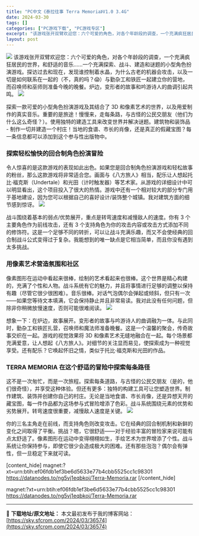 ```yaml
---
title: "PC中文《泰拉往事 Terra Memoria》V1.0 3.4G"
date: 2024-03-30
tags: []
categories: ["PC游戏下载", "PC游戏专区"]
excerpt: "该游戏张开双臂欢迎您：六个可爱的角色，对各个年龄段的调查，一个充满疯狂居民的世界，和舒适的音乐......一个充满探索、战斗、建造和谜题的小型角色扮演游戏。探访过去和现在，发现谁控制着水晶，为什么古老的机器会攻击，以及一切是如何联系在一起的（不，真的吗？😱）与勤杂工和铁匠一起建立你的营地，而召唤师和&hellip;"
layout: post
---
```


<img class="aligncenter" src="https://sky.sfcrom.com/wp-content/uploads/2024/03/cded5-Terra-Memoria-Video-Game-Free-Download-Repacklab-5.jpg.jpeg" />
该游戏张开双臂欢迎您：六个可爱的角色，对各个年龄段的调查，一个充满疯狂居民的世界，和舒适的音乐......一个充满探索、战斗、建造和谜题的小型角色扮演游戏。探访过去和现在，发现谁控制着水晶，为什么古老的机器会攻击，以及一切是如何联系在一起的（不，真的吗？😱）与勤杂工和铁匠一起建立你的营地，而召唤师和巫师则准备今晚的晚餐。炉边，变形者的故事和吟游诗人的曲调引起共鸣。

<img src="https://sky.sfcrom.com/wp-content/uploads/2024/03/20240330171017-814a6.jpeg" />

探索一款可爱的小型角色扮演游戏及其结合了 3D 和像素艺术的世界，以及用爱制作的真实音乐。重要的是旅途！慢慢来，走每条路，与古怪的公民交朋友（他们为什么这么奇怪？）。使用独特的建造工具来改变世界并解决谜题。建筑物和装饰品 - 制作一切并建造一个村庄！当地的食谱、市长的肖像，还是真正的假藏宝图？每一条信息都可以添加到这个参与性出版物中。
<h3>探索轻松愉快的回合制角色扮演冒险</h3>
令人惊喜的是这款游戏的表现如此出色。如果您是回合制角色扮演游戏和轻松故事的粉丝，那么这款游戏将非常适合您。画面与《八方旅人》相当，配乐让人想起托比·福克斯（Undertale）和光田（计时触发器）等艺术家。从游戏的详细设计中可以明显看出，这个项目投入了很大的热情。游戏中还有一个相对较大的部分专门用于基地建设，因为您可以根据自己的喜好设计/装饰整个城镇。我对建筑方面的细节感到惊讶。

<img src="https://sky.sfcrom.com/wp-content/uploads/2024/03/20240330171019-2180c.jpeg" />

战斗围绕着基本的弱点/优势展开，重点是转弯速度和减慢敌人的速度。你有 3 个主要角色作为前线攻击，还有 3 个支持角色为你的攻击内容或攻击方式添加不同的修饰符。这是一个足够不同的转折，可以让战斗充满乐趣，而又不会使经典的回合制战斗公式变得过于复杂。我能想到的唯一缺点是它相当简单，而且你没有遇到太多挑战。
<h3>用像素艺术营造氛围和社区</h3>
像素图形在运动中看起来很棒，绘制的艺术看起来也很棒。这个世界是精心构建的，充满了个性和人物。战斗系统有它的魅力，并且将事情进行足够的调整以保持有趣（尽管它很少很困难）。音乐很棒。对话气泡偶尔会弹起或倾斜，但只有一次——如果您等待文本填满，它会保持静止并且非常易读。我对此没有任何问题，但除非你稍微放慢速度，否则可能很难阅读。

<img src="https://sky.sfcrom.com/wp-content/uploads/2024/03/20240330171023-68ddb.jpeg" />

想象一下：在炉边，故事展开。变形者的故事与吟游诗人的曲调融为一体。与此同时，勤杂工和铁匠扎营，召唤师和魔法师准备晚餐。这是一个温馨的聚会，传奇故事交织在一起。游戏的视觉效果将 3D 和像素艺术无缝地融合在一起。每个场景都充满爱意，让人想起《八方旅人》。对细节的关注显而易见，使探索成为一种视觉享受。还有配乐？它唤起怀旧之情，类似于托比·福克斯和光田的作品。
<h3>TERRA MEMORIA 在这个舒适的冒险中探索每条路径</h3>
这不是一次匆忙，而是一次旅程。探索每条道路，与古怪的公民交朋友（是的，他们很奇怪），并享受这种体验。但还有更多：独特的构建工具可让您塑造世界。制作建筑、装饰并创建你自己的村庄。无论是当地食谱、市长肖像，还是异想天开的藏宝图，每一件作品都为这场参与式冒险增添了色彩。战斗系统围绕元素的优势和劣势展开。转弯速度很重要，减慢敌人速度是关键。

<img src="https://sky.sfcrom.com/wp-content/uploads/2024/03/20240330171025-80265.jpeg" />

你的三名主角走在前线，而支持角色则改变攻击。它在经典的回合制机制和新鲜的变化之间取得了平衡。挑战？嗯，它很舒适——对于经验丰富的冒险家来说可能有点太舒适了。像素图形在运动中变得栩栩如生，手绘艺术为世界增添了个性。战斗系统让你保持参与，即使它很少会造成极大的困难。还有那些泡泡？偶尔会有弹性，但一旦稳定下来就可读。

[content_hide]
magnet:?xt=urn:btih:ef06fdb1ef3be6d5633e77b4cbb5525cc1c98301
https://datanodes.to/ng5vj1eqbkoj/Terra-Memoria.rar
[/content_hide]

<!--wechatfans start-->
magnet:?xt=urn:btih:ef06fdb1ef3be6d5633e77b4cbb5525cc1c98301
https://datanodes.to/ng5vj1eqbkoj/Terra-Memoria.rar
<!--wechatfans end-->

---
📖 **下载地址/原文地址：** 本文最初发布于我的博客网站：[https://sky.sfcrom.com/2024/03/36574](https://sky.sfcrom.com/2024/03/36574)
